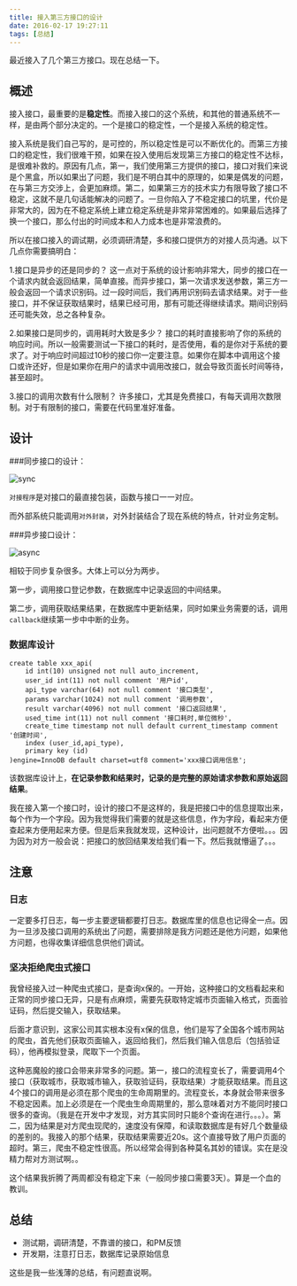 ```yaml
---
title: 接入第三方接口的设计
date: 2016-02-17 19:27:11
tags: [总结]
---
```


最近接入了几个第三方接口。现在总结一下。

## 概述
接入接口，最重要的是**稳定性**。而接入接口的这个系统，和其他的普通系统不一样，是由两个部分决定的。一个是接口的稳定性，一个是接入系统的稳定性。

接入系统是我们自己写的，是可控的，所以稳定性是可以不断优化的。而第三方接口的稳定性，我们很难干预，如果在投入使用后发现第三方接口的稳定性不达标，是很难补救的。原因有几点，第一，我们使用第三方提供的接口，接口对我们来说是个黑盒，所以如果出了问题，我们是不明白其中的原理的，如果是偶发的问题，在与第三方交涉上，会更加麻烦。第二，如果第三方的技术实力有限导致了接口不稳定，这就不是几句话能解决的问题了。一旦你陷入了不稳定接口的坑里，代价是非常大的，因为在不稳定系统上建立稳定系统是非常非常困难的。如果最后选择了换一个接口，那么付出的时间成本和人力成本也是非常浪费的。

所以在接口接入的调试期，必须调研清楚，多和接口提供方的对接人员沟通。以下几点你需要搞明白：

1.接口是异步的还是同步的？
这一点对于系统的设计影响非常大，同步的接口在一个请求内就会返回结果，简单直接。而异步接口，第一次请求发送参数，第三方一般会返回一个请求识别码。过一段时间后，我们再用识别码去请求结果。对于一些接口，并不保证获取结果时，结果已经可用，那有可能还得继续请求。期间识别码还可能失效，总之各种复杂。

2.如果接口是同步的，调用耗时大致是多少？
接口的耗时直接影响了你的系统的响应时间。所以一般需要测试一下接口的耗时，是否使用，看的是你对于系统的要求了。对于响应时间超过10秒的接口你一定要注意。如果你在脚本中调用这个接口或许还好，但是如果你在用户的请求中调用改接口，就会导致页面长时间等待，甚至超时。

3.接口的调用次数有什么限制？
许多接口，尤其是免费接口，有每天调用次数限制。对于有限制的接口，需要在代码里准好准备。

## 设计
###同步接口的设计：

![sync](/img/api-access/sync.png "同步接口")

`对接程序`是对接口的最直接包装，函数与接口一一对应。

而外部系统只能调用`对外封装`，对外封装结合了现在系统的特点，针对业务定制。

###异步接口设计：

![async](/img/api-access/async.png "异步接口")

相较于同步复杂很多。大体上可以分为两步。

第一步，调用接口登记参数，在数据库中记录返回的中间结果。

第二步，调用获取结果结果，在数据库中更新结果，同时如果业务需要的话，调用`callback`继续第一步中中断的业务。

### 数据库设计

```
create table xxx_api(
    id int(10) unsigned not null auto_increment,
    user_id int(11) not null comment '用户id',
    api_type varchar(64) not null comment '接口类型',
    params varchar(1024) not null comment '调用参数',
    result varchar(4096) not null comment '接口返回结果',
    used_time int(11) not null comment '接口耗时,单位微秒',
    create_time timestamp not null default current_timestamp comment '创建时间',
    index (user_id,api_type),
    primary key (id)
)engine=InnoDB default charset=utf8 comment='xxx接口调用信息';
```

该数据库设计上，**在记录参数和结果时，记录的是完整的原始请求参数和原始返回结果**。

我在接入第一个接口时，设计的接口不是这样的，我是把接口中的信息提取出来，每个作为一个字段。因为我觉得我们需要的就是这些信息，作为字段，看起来方便查起来方便用起来方便。但是后来我就发现，这种设计，出问题就不方便啦。。。因为因为对方一般会说：把接口的放回结果发给我们看一下。然后我就懵逼了。。。

## 注意
### 日志
一定要多打日志，每一步主要逻辑都要打日志。数据库里的信息也记得全一点。因为一旦涉及接口调用的系统出了问题，需要排除是我方问题还是他方问题，如果他方问题，也得收集详细信息供他们调试。

### 坚决拒绝爬虫式接口
我曾经接入过一种爬虫式接口，是查询x保的。一开始，这种接口的文档看起来和正常的同步接口无异，只是有点麻烦，需要先获取特定城市页面输入格式，页面验证码，然后提交输入，获取结果。

后面才意识到，这家公司其实根本没有x保的信息，他们是写了全国各个城市网站的爬虫，首先他们获取页面输入，返回给我们，然后我们输入信息后（包括验证码），他再模拟登录，爬取下一个页面。

这种恶魔般的接口会带来非常多的问题。第一，接口的流程变长了，需要调用4个接口（获取城市，获取城市输入，获取验证码，获取结果）才能获取结果。而且这4个接口的调用是必须在那个爬虫的生命周期里的。流程变长，本身就会带来很多不稳定因素。加上必须是在一个爬虫生命周期里的，那么意味着对方不能同时接口很多的查询。（我是在开发中才发现，对方其实同时只能8个查询在进行。。。）。第二，因为结果是对方爬虫现爬的，速度没有保障，和读取数据库是有好几个数量级的差别的。我接入的那个结果，获取结果需要近20s。这个直接导致了用户页面的超时。第三，爬虫不稳定性很高。所以经常会得到各种莫名其妙的错误。实在是没精力帮对方测试啊。。

这个结果我折腾了两周都没有稳定下来（一般同步接口需要3天）。算是一个血的教训。

## 总结
- 测试期，调研清楚，不靠谱的接口，和PM反馈
- 开发期，注意打日志，数据库记录原始信息

这些是我一些浅薄的总结，有问题直说啊。
